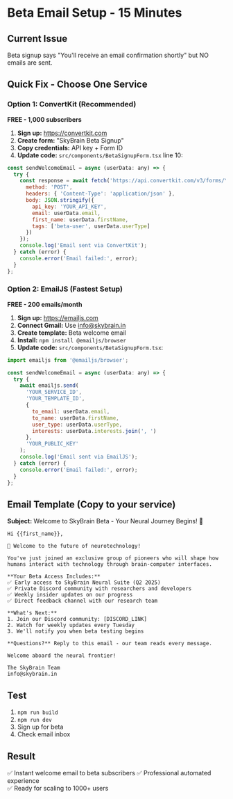# Beta Email Setup - 15 Minutes

## Current Issue
Beta signup says "You'll receive an email confirmation shortly" but NO emails are sent.

## Quick Fix - Choose One Service

### Option 1: ConvertKit (Recommended)
**FREE - 1,000 subscribers**

1. **Sign up:** https://convertkit.com
2. **Create form:** "SkyBrain Beta Signup" 
3. **Copy credentials:** API key + Form ID
4. **Update code:** `src/components/BetaSignupForm.tsx` line 10:

```javascript
const sendWelcomeEmail = async (userData: any) => {
  try {
    const response = await fetch('https://api.convertkit.com/v3/forms/YOUR_FORM_ID/subscribe', {
      method: 'POST',
      headers: { 'Content-Type': 'application/json' },
      body: JSON.stringify({
        api_key: 'YOUR_API_KEY',
        email: userData.email,
        first_name: userData.firstName,
        tags: ['beta-user', userData.userType]
      })
    });
    console.log('Email sent via ConvertKit');
  } catch (error) {
    console.error('Email failed:', error);
  }
};
```

### Option 2: EmailJS (Fastest Setup)
**FREE - 200 emails/month**

1. **Sign up:** https://emailjs.com
2. **Connect Gmail:** Use info@skybrain.in
3. **Create template:** Beta welcome email
4. **Install:** `npm install @emailjs/browser`
5. **Update code:** `src/components/BetaSignupForm.tsx`:

```javascript
import emailjs from '@emailjs/browser';

const sendWelcomeEmail = async (userData: any) => {
  try {
    await emailjs.send(
      'YOUR_SERVICE_ID',
      'YOUR_TEMPLATE_ID',
      {
        to_email: userData.email,
        to_name: userData.firstName,
        user_type: userData.userType,
        interests: userData.interests.join(', ')
      },
      'YOUR_PUBLIC_KEY'
    );
    console.log('Email sent via EmailJS');
  } catch (error) {
    console.error('Email failed:', error);
  }
};
```

## Email Template (Copy to your service)

**Subject:** Welcome to SkyBrain Beta - Your Neural Journey Begins! 🧠

```
Hi {{first_name}},

🎉 Welcome to the future of neurotechnology!

You've just joined an exclusive group of pioneers who will shape how humans interact with technology through brain-computer interfaces.

**Your Beta Access Includes:**
✅ Early access to SkyBrain Neural Suite (Q2 2025)
✅ Private Discord community with researchers and developers  
✅ Weekly insider updates on our progress
✅ Direct feedback channel with our research team

**What's Next:**
1. Join our Discord community: [DISCORD_LINK]
2. Watch for weekly updates every Tuesday
3. We'll notify you when beta testing begins

**Questions?** Reply to this email - our team reads every message.

Welcome aboard the neural frontier!

The SkyBrain Team
info@skybrain.in
```

## Test
1. `npm run build`
2. `npm run dev`  
3. Sign up for beta
4. Check email inbox

## Result
✅ Instant welcome email to beta subscribers
✅ Professional automated experience  
✅ Ready for scaling to 1000+ users